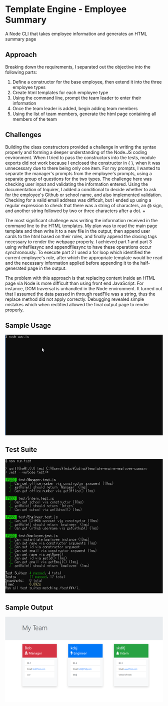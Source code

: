 # Template Engine - Employee Summary
A Node CLI that takes employee information and generates an HTML summary page

## Approach
Breaking down the requirements, I separated out the objective into the following parts:
1. Define a constructor for the base employee, then extend it into the three employee types
2. Create html templates for each employee type
3. Using the command line, prompt the team leader to enter their information
4. Once the team leader is added, begin adding team members
5. Using the list of team members, generate the html page containing all members of the team

## Challenges
Building the class constructors provided a challenge in writing the syntax properly and forming a deeper understanding of the Node.JS coding environment. When I tried to pass the constructors into the tests, module exports did not work because I enclosed the constructor in { }, when it was unnecessary due to there being only one item. For my prompts, I wanted to separate the manager's prompts from the employee's prompts, using a separate group of questions for the two types. The challenge here was checking user input and validating the information entered. Using the documentation of Inquirer, I added a conditional to decide whether to ask for the employee's Github or school name, and also implemented validation. Checking for a valid email address was difficult, but I ended up using a regular expression to check that there was a string of characters, an @ sign, and another string followed by two or three characters after a dot.
+

The most significant challenge was writing the information received in the command line to the HTML templates. My plan was to read the main page template and then write it to a new file in the output, then append user cards to the html based on their roles, and finally append the closing tags necessary to render the webpage properly. I achieved part 1 and part 3 using writefilesync and appendfilesync to have these operations occur synchronously. To execute part 2 I used a for loop which identified the current employee's role, after which the appropriate template would be read and the necessary information applied before appending it to the half-generated page in the output.

The problem with this approach is that replacing content inside an HTML page via Node is more difficult than using front end JavaScript. For instance, DOM traversal is unhandled in the Node environment. It turned out that I assumed the data passed in through readFile was a string, thus the replace method did not apply correctly. Debugging revealed simple mistakes which when rectified allowed the final output page to render properly.

## Sample Usage
![](node_example.gif)
## Test Suite
![](cmd_test.png)
## Sample Output
![](html_generated.png)